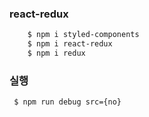 ### react-redux

```bash
    $ npm i styled-components
    $ npm i react-redux
    $ npm i redux

```

### 실행

```bash
 $ npm run debug src={no}
```
